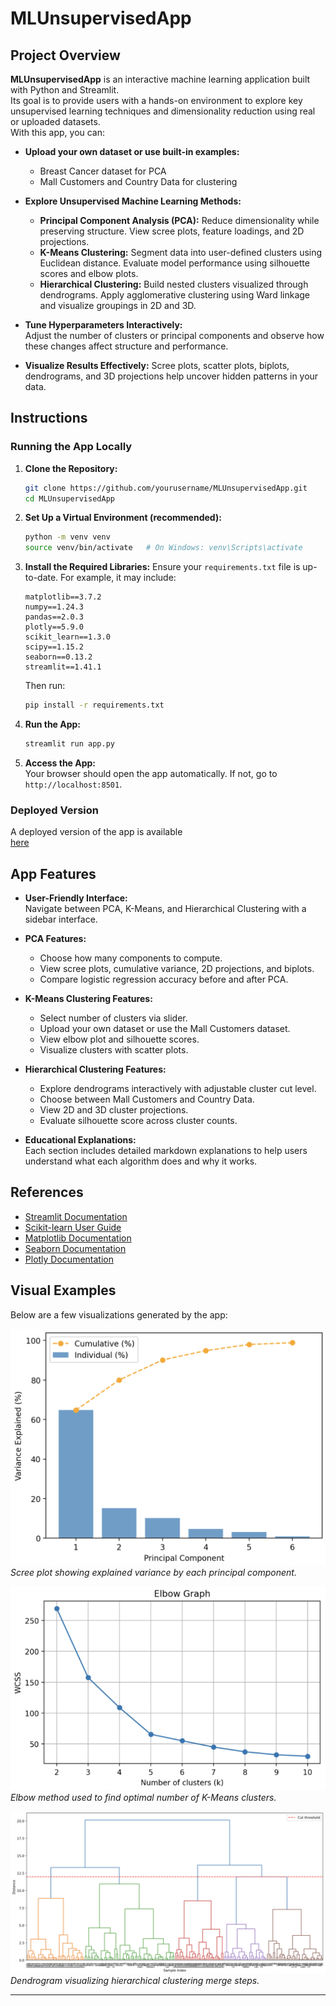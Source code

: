 # MLUnsupervisedApp

## Project Overview

**MLUnsupervisedApp** is an interactive machine learning application built with Python and Streamlit.  
Its goal is to provide users with a hands-on environment to explore key unsupervised learning techniques and dimensionality reduction using real or uploaded datasets.  
With this app, you can:

- **Upload your own dataset or use built-in examples:**  
  - Breast Cancer dataset for PCA  
  - Mall Customers and Country Data for clustering

- **Explore Unsupervised Machine Learning Methods:**
  - **Principal Component Analysis (PCA):** Reduce dimensionality while preserving structure. View scree plots, feature loadings, and 2D projections.
  - **K-Means Clustering:** Segment data into user-defined clusters using Euclidean distance. Evaluate model performance using silhouette scores and elbow plots.
  - **Hierarchical Clustering:** Build nested clusters visualized through dendrograms. Apply agglomerative clustering using Ward linkage and visualize groupings in 2D and 3D.

- **Tune Hyperparameters Interactively:**  
  Adjust the number of clusters or principal components and observe how these changes affect structure and performance.

- **Visualize Results Effectively:**
  Scree plots, scatter plots, biplots, dendrograms, and 3D projections help uncover hidden patterns in your data.

## Instructions

### Running the App Locally

1. **Clone the Repository:**
    ```bash
    git clone https://github.com/yourusername/MLUnsupervisedApp.git
    cd MLUnsupervisedApp
    ```

2. **Set Up a Virtual Environment (recommended):**
    ```bash
    python -m venv venv
    source venv/bin/activate   # On Windows: venv\Scripts\activate
    ```

3. **Install the Required Libraries:**
    Ensure your `requirements.txt` file is up-to-date. For example, it may include:
    ```
    matplotlib==3.7.2
    numpy==1.24.3
    pandas==2.0.3
    plotly==5.9.0
    scikit_learn==1.3.0
    scipy==1.15.2
    seaborn==0.13.2
    streamlit==1.41.1
    ```
    Then run:
    ```bash
    pip install -r requirements.txt
    ```

4. **Run the App:**
    ```bash
    streamlit run app.py
    ```

5. **Access the App:**  
   Your browser should open the app automatically. If not, go to `http://localhost:8501`.

### Deployed Version

A deployed version of the app is available  
[here](https://mccollum-data-science-portfolio-paaamx7appgfdo5ad2lhnra.streamlit.app)

## App Features

- **User-Friendly Interface:**  
  Navigate between PCA, K-Means, and Hierarchical Clustering with a sidebar interface.

- **PCA Features:**
  - Choose how many components to compute.
  - View scree plots, cumulative variance, 2D projections, and biplots.
  - Compare logistic regression accuracy before and after PCA.

- **K-Means Clustering Features:**
  - Select number of clusters via slider.
  - Upload your own dataset or use the Mall Customers dataset.
  - View elbow plot and silhouette scores.
  - Visualize clusters with scatter plots.

- **Hierarchical Clustering Features:**
  - Explore dendrograms interactively with adjustable cluster cut level.
  - Choose between Mall Customers and Country Data.
  - View 2D and 3D cluster projections.
  - Evaluate silhouette score across cluster counts.

- **Educational Explanations:**  
  Each section includes detailed markdown explanations to help users understand what each algorithm does and why it works.

## References

- [Streamlit Documentation](https://docs.streamlit.io/)
- [Scikit-learn User Guide](https://scikit-learn.org/stable/user_guide.html)
- [Matplotlib Documentation](https://matplotlib.org/stable/contents.html)
- [Seaborn Documentation](https://seaborn.pydata.org/)
- [Plotly Documentation](https://plotly.com/python/)


## Visual Examples

Below are a few visualizations generated by the app:

![Scree Plot](images/scree.png)  
*Scree plot showing explained variance by each principal component.*

![K-Means Elbow](images/elbow.png)  
*Elbow method used to find optimal number of K-Means clusters.*

![Hierarchical Dendrogram](images/dendrogram.png)  
*Dendrogram visualizing hierarchical clustering merge steps.*

---
